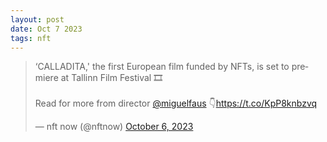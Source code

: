 ```yaml
---
layout: post
date: Oct 7 2023
tags: nft
---
```


<blockquote class="twitter-tweet"><p lang="en" dir="ltr">‘CALLADITA,&#39; the first European film funded by NFTs, is set to premiere at Tallinn Film Festival 🎞️<br><br>Read for more from director <a href="https://twitter.com/miguelfaus?ref_src=twsrc%5Etfw">@miguelfaus</a> 👇<a href="https://t.co/KpP8knbzvq">https://t.co/KpP8knbzvq</a></p>&mdash; nft now (@nftnow) <a href="https://twitter.com/nftnow/status/1710417905928794478?ref_src=twsrc%5Etfw">October 6, 2023</a></blockquote> <script async src="https://platform.twitter.com/widgets.js" charset="utf-8"></script>
